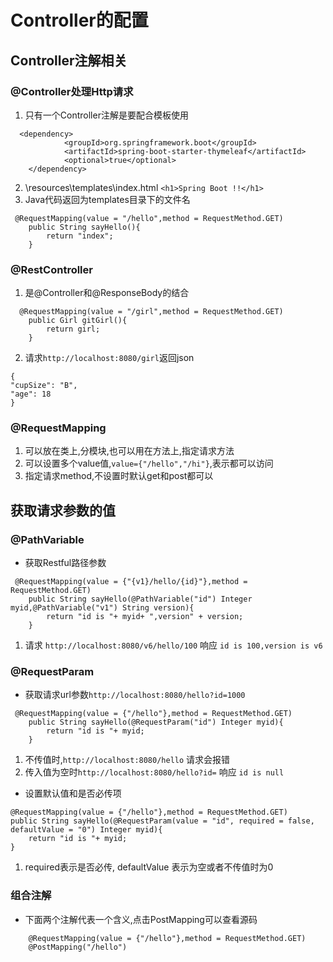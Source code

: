 
# Controller的配置


## Controller注解相关

### @Controller处理Http请求
1. 只有一个Controller注解是要配合模板使用
```
  <dependency>
			<groupId>org.springframework.boot</groupId>
			<artifactId>spring-boot-starter-thymeleaf</artifactId>
			<optional>true</optional>
	</dependency>
```
2. \resources\templates\index.html
`<h1>Spring Boot !!</h1>`
3. Java代码返回为templates目录下的文件名
```
 @RequestMapping(value = "/hello",method = RequestMethod.GET)
    public String sayHello(){
        return "index";
    }
```
### @RestController
1. 是@Controller和@ResponseBody的结合
```
  @RequestMapping(value = "/girl",method = RequestMethod.GET)
    public Girl gitGirl(){
        return girl;
    }
```
2. 请求`http://localhost:8080/girl`返回json
```
{
"cupSize": "B",
"age": 18
}
```
###  @RequestMapping
1. 可以放在类上,分模块,也可以用在方法上,指定请求方法
2. 可以设置多个value值,`value={"/hello","/hi"}`,表示都可以访问
3. 指定请求method,不设置时默认get和post都可以

## 获取请求参数的值

### @PathVariable 
* 获取Restful路径参数
```
 @RequestMapping(value = {"{v1}/hello/{id}"},method = RequestMethod.GET)
    public String sayHello(@PathVariable("id") Integer myid,@PathVariable("v1") String version){
        return "id is "+ myid+ ",version" + version;
    }
```
1. 请求 `http://localhost:8080/v6/hello/100` 响应 `id is 100,version is v6`
### @RequestParam
* 获取请求url参数`http://localhost:8080/hello?id=1000`
```
 @RequestMapping(value = {"/hello"},method = RequestMethod.GET)
    public String sayHello(@RequestParam("id") Integer myid){
        return "id is "+ myid;
    }
```
1. 不传值时,`http://localhost:8080/hello` 请求会报错
2. 传入值为空时`http://localhost:8080/hello?id=` 响应 `id is null`
* 设置默认值和是否必传项
```
@RequestMapping(value = {"/hello"},method = RequestMethod.GET)
public String sayHello(@RequestParam(value = "id", required = false, defaultValue = "0") Integer myid){
	return "id is "+ myid;
}
```
1. required表示是否必传, defaultValue 表示为空或者不传值时为0

### 组合注解
* 下面两个注解代表一个含义,点击PostMapping可以查看源码
````
    @RequestMapping(value = {"/hello"},method = RequestMethod.GET)
    @PostMapping("/hello")
````


